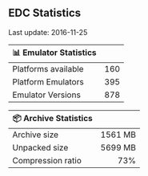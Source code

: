 ## EDC Statistics

Last update: 2016-11-25

| :bar_chart: Emulator Statistics | |
|:-----|------:|
| Platforms available | 160 |
| Platform Emulators | 395 |
| Emulator Versions  | 878 |

| :package: Archive Statistics | |
|:-----|------:|
| Archive size | 1561 MB |
| Unpacked size | 5699 MB |
| Compression ratio | 73% |
